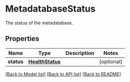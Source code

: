 # MetadatabaseStatus

The status of the metadatabase.
## Properties
Name | Type | Description | Notes
------------ | ------------- | ------------- | -------------
**status** | [**HealthStatus**](HealthStatus.md) |  | [optional] 

[[Back to Model list]](../README.md#documentation-for-models) [[Back to API list]](../README.md#documentation-for-api-endpoints) [[Back to README]](../README.md)


